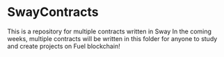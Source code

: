 # SwayContracts
This is a repository for multiple contracts written in Sway
In the coming weeks, multiple contracts will be written in this folder for anyone to study and create projects on Fuel blockchain! 
